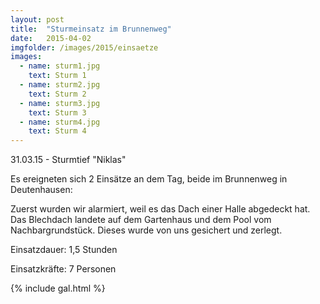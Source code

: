 ```yaml
---
layout: post
title:  "Sturmeinsatz im Brunnenweg"
date:   2015-04-02
imgfolder: /images/2015/einsaetze
images:
  - name: sturm1.jpg
    text: Sturm 1
  - name: sturm2.jpg
    text: Sturm 2
  - name: sturm3.jpg
    text: Sturm 3
  - name: sturm4.jpg
    text: Sturm 4
---
```


31.03.15 - Sturmtief "Niklas"

Es ereigneten sich 2 Einsätze an dem Tag, beide im Brunnenweg in Deutenhausen:

Zuerst wurden wir alarmiert, weil es das Dach einer Halle abgedeckt hat. Das Blechdach landete auf dem Gartenhaus und dem Pool vom Nachbargrundstück.
Dieses wurde von uns gesichert und zerlegt.

Einsatzdauer: 1,5 Stunden

Einsatzkräfte: 7 Personen

{% include gal.html %}

